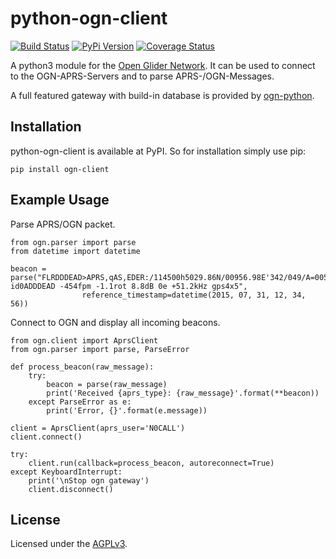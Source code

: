 # python-ogn-client

[![Build Status](https://travis-ci.org/glidernet/python-ogn-client.svg?branch=master)](https://travis-ci.org/glidernet/python-ogn-client)
[![PyPi Version](https://img.shields.io/pypi/v/ogn-client.svg)](https://pypi.python.org/pypi/ogn-client)
[![Coverage Status](https://coveralls.io/repos/github/glidernet/python-ogn-client/badge.svg?branch=master)](https://coveralls.io/github/glidernet/python-ogn-client?branch=master)

A python3 module for the [Open Glider Network](http://wiki.glidernet.org/).
It can be used to connect to the OGN-APRS-Servers and to parse APRS-/OGN-Messages.

A full featured gateway with build-in database is provided by [ogn-python](https://github.com/glidernet/ogn-python).


## Installation

python-ogn-client is available at PyPI. So for installation simply use pip:

```
pip install ogn-client
```

## Example Usage

Parse APRS/OGN packet.

```
from ogn.parser import parse
from datetime import datetime

beacon = parse("FLRDDDEAD>APRS,qAS,EDER:/114500h5029.86N/00956.98E'342/049/A=005524 id0ADDDEAD -454fpm -1.1rot 8.8dB 0e +51.2kHz gps4x5",
				reference_timestamp=datetime(2015, 07, 31, 12, 34, 56))
```

Connect to OGN and display all incoming beacons.

```
from ogn.client import AprsClient
from ogn.parser import parse, ParseError

def process_beacon(raw_message):
    try:
        beacon = parse(raw_message)
        print('Received {aprs_type}: {raw_message}'.format(**beacon))
    except ParseError as e:
        print('Error, {}'.format(e.message))

client = AprsClient(aprs_user='N0CALL')
client.connect()

try:
    client.run(callback=process_beacon, autoreconnect=True)
except KeyboardInterrupt:
    print('\nStop ogn gateway')
    client.disconnect()
```

## License
Licensed under the [AGPLv3](LICENSE).
